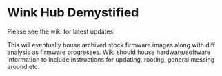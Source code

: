 # Wink Hub Demystified

Please see the wiki for latest updates.

This will eventually house archived stock firmware images along with diff analysis as firmware progresses. Wiki should house hardware/software information to include instructions for updating, rooting, general messing around etc.
